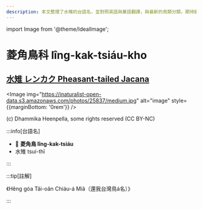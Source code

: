 ```yaml
---
description: 本文整理了水雉的台語名，並對照英語與華語翻譯，與最新的鳥類分類，期待能夠供未來的台語鳥類圖鑑當作參考
---
```


import Image from '@theme/IdealImage';

# 菱角鳥科 lîng-kak-tsiáu-kho

## [水雉 レンカク Pheasant-tailed Jacana](https://ebird.org/species/phtjac1)

<Image img="https://inaturalist-open-data.s3.amazonaws.com/photos/25837/medium.jpg" alt="image" style={{marginBottom: '0rem'}} />

<div className="image-caption">
(c) Dhammika Heenpella, some rights reserved (CC BY-NC)
</div>

:::info[台語名]

- 🎯 **菱角鳥 lîng-kak-tsiáu**
- 水雉 tsuí-thī

:::

:::tip[註解]

《Hêng góa Tâi-oân Chiáu-á Miâ（還我台灣鳥á名）》

:::
